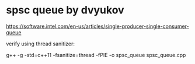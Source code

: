 # spsc queue by dvyukov

https://software.intel.com/en-us/articles/single-producer-single-consumer-queue

verify using thread sanitizer:

g++ -g -std=c++11 -fsanitize=thread -fPIE -o spsc_queue spsc_queue.cpp
